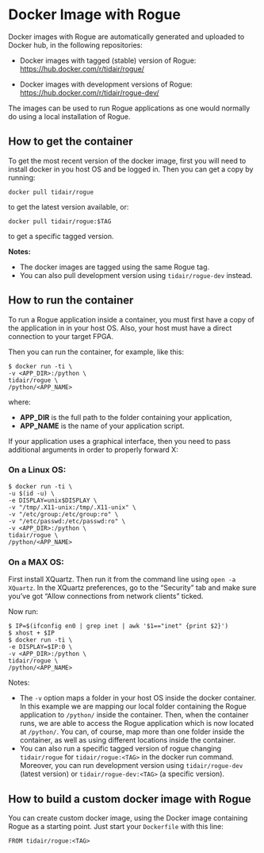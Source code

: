 # Docker Image with Rogue

Docker images with Rogue are automatically generated and uploaded to Docker hub, in the following repositories:

- Docker images with tagged (stable) version of Rogue:
https://hub.docker.com/r/tidair/rogue/

- Docker images with development versions of Rogue:
https://hub.docker.com/r/tidair/rogue-dev/

The images can be used to run Rogue applications as one would normally do using a local installation of Rogue.

## How to get the container

To get the most recent version of the docker image, first you will need to install docker in you host OS and be logged in. Then you can get a copy by running:

```
docker pull tidair/rogue
```

to get the latest version available, or:

```
docker pull tidair/rogue:$TAG
```

to get a specific tagged version.

**Notes:**
- The docker images are tagged using the same Rogue tag.
- You can also pull development version using `tidair/rogue-dev` instead.

## How to run the container

To run a Rogue application inside a container, you must first have a copy of the application in in your host OS. Also, your host must have a direct connection to your target FPGA.

Then you can run the container, for example, like this:

```
$ docker run -ti \
-v <APP_DIR>:/python \
tidair/rogue \
/python/<APP_NAME>
```

where:
- **APP_DIR** is the full path to the folder containing your application,
- **APP_NAME** is the name of your application script.

If your application uses a graphical interface, then you need to pass additional arguments in order to properly forward X:

### On a Linux OS:

```
$ docker run -ti \
-u $(id -u) \
-e DISPLAY=unix$DISPLAY \
-v "/tmp/.X11-unix:/tmp/.X11-unix" \
-v "/etc/group:/etc/group:ro" \
-v "/etc/passwd:/etc/passwd:ro" \
-v <APP_DIR>:/python \
tidair/rogue \
/python/<APP_NAME>
```

### On a MAX OS:

First install XQuartz. Then run it from the command line using `open -a XQuartz`. In the XQuartz preferences, go to the “Security” tab and make sure you’ve got “Allow connections from network clients” ticked.

Now run:

```
$ IP=$(ifconfig en0 | grep inet | awk '$1=="inet" {print $2}')
$ xhost + $IP
$ docker run -ti \
-e DISPLAY=$IP:0 \
-v <APP_DIR>:/python \
tidair/rogue \
/python/<APP_NAME>
```

Notes:
- The `-v` option maps a folder in your host OS inside the docker container. In this example we are mapping our local folder containing the Rogue application to `/python/` inside the container. Then, when the container runs, we are able to access the Rogue application which is now located at `/python/`. You can, of course, map more than one folder inside the container, as well as using different locations inside the container.
- You can also run a specific tagged version of rogue changing `tidair/rogue` for `tidair/rogue:<TAG>` in the docker run command. Moreover, you can run development version using `tidair/rogue-dev` (latest version) or `tidair/rogue-dev:<TAG>` (a specific version).

## How to build a custom docker image with Rogue

You can create custom docker image, using the Docker image containing Rogue as a starting point. Just start your `Dockerfile` with this line:

```
FROM tidair/rogue:<TAG>
```
